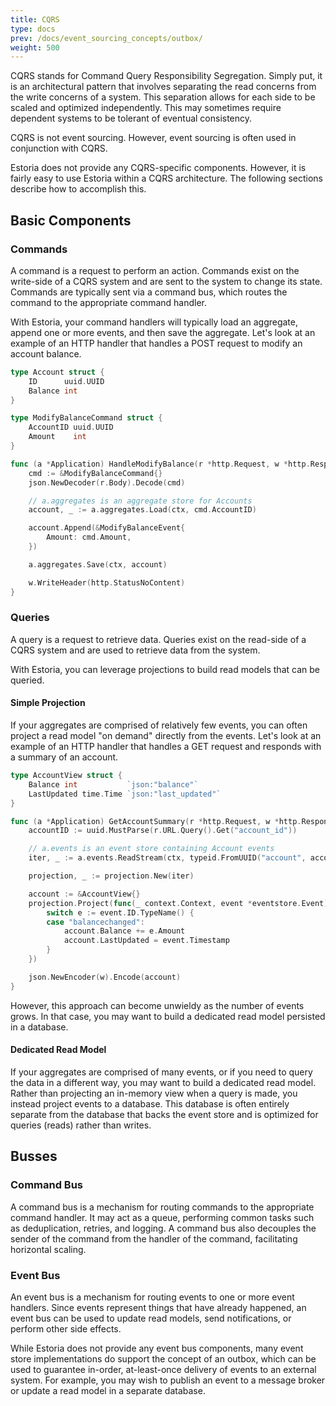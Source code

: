 ```yaml
---
title: CQRS
type: docs
prev: /docs/event_sourcing_concepts/outbox/
weight: 500
---
```


CQRS stands for Command Query Responsibility Segregation. Simply put, it is an architectural pattern that involves separating the read concerns from the write concerns of a system. This separation allows for each side to be scaled and optimized independently. This may sometimes require dependent systems to be tolerant of eventual consistency.

CQRS is not event sourcing. However, event sourcing is often used in conjunction with CQRS.

Estoria does not provide any CQRS-specific components. However, it is fairly easy to use Estoria within a CQRS architecture. The following sections describe how to accomplish this.

## Basic Components

### Commands

A command is a request to perform an action. Commands exist on the write-side of a CQRS system and are sent to the system to change its state. Commands are typically sent via a command bus, which routes the command to the appropriate command handler.

With Estoria, your command handlers will typically load an aggregate, append one or more events, and then save the aggregate. Let's look at an example of an HTTP handler that handles a POST request to modify an account balance.

```go
type Account struct {
    ID      uuid.UUID
    Balance int
}

type ModifyBalanceCommand struct {
    AccountID uuid.UUID
    Amount    int
}

func (a *Application) HandleModifyBalance(r *http.Request, w *http.ResponseWriter) {
    cmd := &ModifyBalanceCommand{}
    json.NewDecoder(r.Body).Decode(cmd)

    // a.aggregates is an aggregate store for Accounts
    account, _ := a.aggregates.Load(ctx, cmd.AccountID)

    account.Append(&ModifyBalanceEvent{
        Amount: cmd.Amount,
    })

    a.aggregates.Save(ctx, account)

    w.WriteHeader(http.StatusNoContent)
}
```

### Queries

A query is a request to retrieve data. Queries exist on the read-side of a CQRS system and are used to retrieve data from the system.

With Estoria, you can leverage projections to build read models that can be queried.

#### Simple Projection

If your aggregates are comprised of relatively few events, you can often project a read model "on demand" directly from the events. Let's look at an example of an HTTP handler that handles a GET request and responds with a summary of an account.

```go
type AccountView struct {
    Balance int           `json:"balance"`
    LastUpdated time.Time `json:"last_updated"`
}

func (a *Application) GetAccountSummary(r *http.Request, w *http.ResponseWriter) {
    accountID := uuid.MustParse(r.URL.Query().Get("account_id"))

    // a.events is an event store containing Account events
    iter, _ := a.events.ReadStream(ctx, typeid.FromUUID("account", accountID)), eventstore.ReadStreamOptions{})

    projection, _ := projection.New(iter)

    account := &AccountView{}
    projection.Project(func(_ context.Context, event *eventstore.Event) {
        switch e := event.ID.TypeName() {
        case "balancechanged":
            account.Balance += e.Amount
            account.LastUpdated = event.Timestamp
        }
    })

    json.NewEncoder(w).Encode(account)
}
```

However, this approach can become unwieldy as the number of events grows. In that case, you may want to build a dedicated read model persisted in a database.

#### Dedicated Read Model

If your aggregates are comprised of many events, or if you need to query the data in a different way, you may want to build a dedicated read model. Rather than projecting an in-memory view when a query is made, you instead project events to a database. This database is often entirely separate from the database that backs the event store and is optimized for queries (reads) rather than writes.

## Busses

### Command Bus

A command bus is a mechanism for routing commands to the appropriate command handler. It may act as a queue, performing common tasks such as deduplication, retries, and logging. A command bus also decouples the sender of the command from the handler of the command, facilitating horizontal scaling.

### Event Bus

An event bus is a mechanism for routing events to one or more event handlers. Since events represent things that have already happened, an event bus can be used to update read models, send notifications, or perform other side effects.

While Estoria does not provide any event bus components, many event store implementations do support the concept of an outbox, which can be used to guarantee in-order, at-least-once delivery of events to an external system. For example, you may wish to publish an event to a message broker or update a read model in a separate database.
